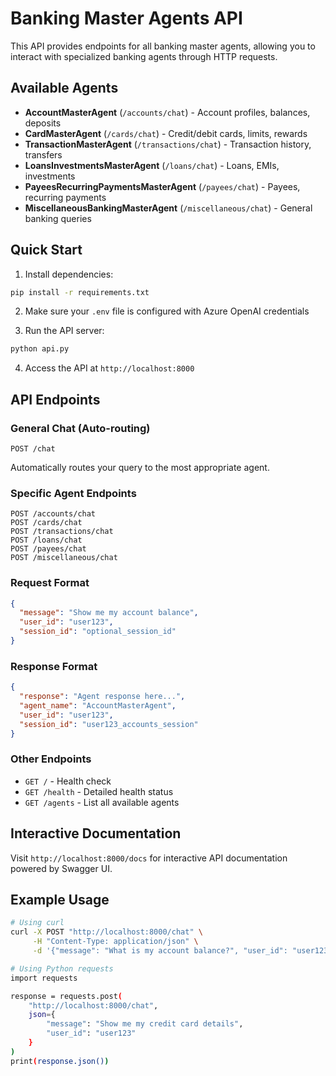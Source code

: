 # Banking Master Agents API

This API provides endpoints for all banking master agents, allowing you to interact with specialized banking agents through HTTP requests.

## Available Agents

- **AccountMasterAgent** (`/accounts/chat`) - Account profiles, balances, deposits
- **CardMasterAgent** (`/cards/chat`) - Credit/debit cards, limits, rewards
- **TransactionMasterAgent** (`/transactions/chat`) - Transaction history, transfers
- **LoansInvestmentsMasterAgent** (`/loans/chat`) - Loans, EMIs, investments
- **PayeesRecurringPaymentsMasterAgent** (`/payees/chat`) - Payees, recurring payments
- **MiscellaneousBankingMasterAgent** (`/miscellaneous/chat`) - General banking queries

## Quick Start

1. Install dependencies:
```bash
pip install -r requirements.txt
```

2. Make sure your `.env` file is configured with Azure OpenAI credentials

3. Run the API server:
```bash
python api.py
```

4. Access the API at `http://localhost:8000`

## API Endpoints

### General Chat (Auto-routing)
```
POST /chat
```
Automatically routes your query to the most appropriate agent.

### Specific Agent Endpoints
```
POST /accounts/chat
POST /cards/chat
POST /transactions/chat
POST /loans/chat
POST /payees/chat
POST /miscellaneous/chat
```

### Request Format
```json
{
  "message": "Show me my account balance",
  "user_id": "user123",
  "session_id": "optional_session_id"
}
```

### Response Format
```json
{
  "response": "Agent response here...",
  "agent_name": "AccountMasterAgent",
  "user_id": "user123",
  "session_id": "user123_accounts_session"
}
```

### Other Endpoints
- `GET /` - Health check
- `GET /health` - Detailed health status
- `GET /agents` - List all available agents

## Interactive Documentation

Visit `http://localhost:8000/docs` for interactive API documentation powered by Swagger UI.

## Example Usage

```bash
# Using curl
curl -X POST "http://localhost:8000/chat" \
     -H "Content-Type: application/json" \
     -d '{"message": "What is my account balance?", "user_id": "user123"}'

# Using Python requests
import requests

response = requests.post(
    "http://localhost:8000/chat",
    json={
        "message": "Show me my credit card details",
        "user_id": "user123"
    }
)
print(response.json())
```